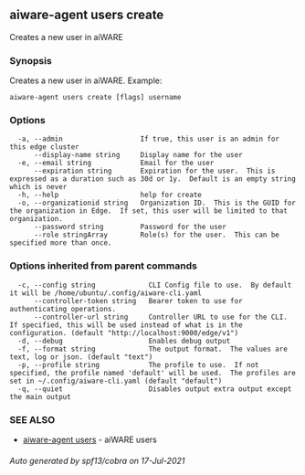 ## aiware-agent users create

Creates a new user in aiWARE

### Synopsis

Creates a new user in aiWARE.
Example:
		

```
aiware-agent users create [flags] username
```

### Options

```
  -a, --admin                   If true, this user is an admin for this edge cluster
      --display-name string     Display name for the user
  -e, --email string            Email for the user
      --expiration string       Expiration for the user.  This is expressed as a duration such as 30d or 1y.  Default is an empty string which is never
  -h, --help                    help for create
  -o, --organizationid string   Organization ID.  This is the GUID for the organization in Edge.  If set, this user will be limited to that organization.
      --password string         Password for the user
      --role stringArray        Role(s) for the user.  This can be specified more than once.
```

### Options inherited from parent commands

```
  -c, --config string             CLI Config file to use.  By default it will be /home/ubuntu/.config/aiware-cli.yaml
      --controller-token string   Bearer token to use for authenticating operations.
      --controller-url string     Controller URL to use for the CLI.  If specified, this will be used instead of what is in the configuration. (default "http://localhost:9000/edge/v1")
  -d, --debug                     Enables debug output
  -f, --format string             The output format.  The values are text, log or json. (default "text")
  -p, --profile string            The profile to use.  If not specified, the profile named 'default' will be used.  The profiles are set in ~/.config/aiware-cli.yaml (default "default")
  -q, --quiet                     Disables output extra output except the main output
```

### SEE ALSO

* [aiware-agent users](/cli/aiware-agent_users.md)	 - aiWARE users

###### Auto generated by spf13/cobra on 17-Jul-2021
